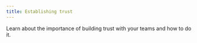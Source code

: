 ```yaml
---
title: Establishing trust
---
```

Learn about the importance of building trust with your teams and how to do it.
